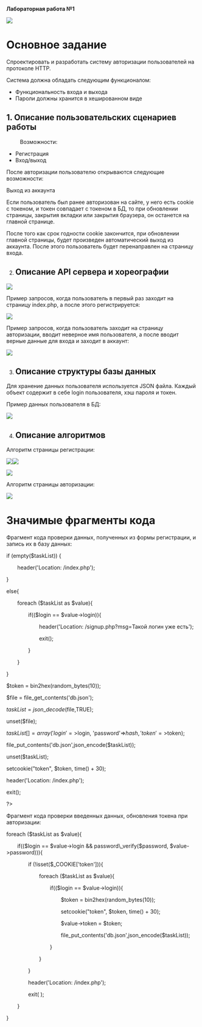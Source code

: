 ﻿**Лабораторная работа №1**

![](im/Aspose.Words.26e3e94c-23ed-4d42-b8ae-97f1da3da993.001.png)
# **Основное задание**
Спроектировать и разработать систему авторизации пользователей на протоколе HTTP.

Система должна обладать следующим функционалом:

- Функциональность входа и выхода
- Пароли должны хранится в хешированном виде


## **1. Описание пользовательских сценариев работы**

`     `Возможности:

- Регистрация 
- Вход/выход

После авторизации пользователю открываются следующие возможности:

 Выход из аккаунта

Если пользователь был ранее авторизован на сайте, у него есть cookie с токеном, и токен совпадает с токеном в БД, то при обновлении страницы, закрытия вкладки или закрытия  браузера, он останется на главной странице.

После того как срок годности cookie закончится, при обновлении главной страницы, будет произведен автоматический выход из аккаунта. После этого пользователь будет перенаправлен на страницу входа.



















2. ## **Описание API сервера и хореографии**

![](im/Aspose.Words.26e3e94c-23ed-4d42-b8ae-97f1da3da993.002.png)

Пример запросов, когда пользователь в первый раз заходит на страницу index.php, а после этого регистрируется:

![](im/Aspose.Words.26e3e94c-23ed-4d42-b8ae-97f1da3da993.003.jpeg)

Пример запросов, когда пользователь заходит на страницу авторизации, вводит                              неверное имя пользователя, а после вводит верные данные для входа и заходит в аккаунт:

![](im/Aspose.Words.26e3e94c-23ed-4d42-b8ae-97f1da3da993.004.jpeg)

3. ## **Описание структуры базы данных**
Для хранение данных пользователя используется JSON файла. Каждый объект содержит в себе login пользователя, хэш пароля и токен.

Пример данных пользователя в БД:

![](im/Aspose.Words.26e3e94c-23ed-4d42-b8ae-97f1da3da993.005.png)


4. ## **Описание алгоритмов**

Алгоритм страницы регистрации:

![](im/Aspose.Words.26e3e94c-23ed-4d42-b8ae-97f1da3da993.006.png)![](im/Aspose.Words.26e3e94c-23ed-4d42-b8ae-97f1da3da993.002.png)

![](im/Aspose.Words.26e3e94c-23ed-4d42-b8ae-97f1da3da993.002.png)

Алгоритм страницы авторизации:

![](im/Aspose.Words.26e3e94c-23ed-4d42-b8ae-97f1da3da993.007.png)




# **Значимые фрагменты кода**
Фрагмент кода проверки данных, полученных из формы регистрации, и запись их в базу данных:


if (empty($taskList)) {

`    `header('Location: /index.php');

}

else{

`    `foreach ($taskList as $value){

`        `if(($login == $value->login)){

`            `header('Location: /signup.php?msg=Такой логин уже есть');

`            `exit();

`        `}

`    `}   

}

$token = bin2hex(random\_bytes(10));

$file = file\_get\_contents('db.json');

$taskList = json\_decode($file,TRUE);            

unset($file);                               

$taskList[] = array('login'=>$login, 'password'=>$hash, 'token'=>$token);       

file\_put\_contents('db.json',json\_encode($taskList));  

unset($taskList);  

setcookie("token", $token, time() + 30);

header('Location: /index.php');

exit();

?>






Фрагмент кода проверки введенных данных, обновления токена при авторизации:

foreach ($taskList as $value){

`    `if(($login == $value->login && password\_verify($password, $value->password))){

`        `if (!isset($\_COOKIE['token'])){   

`            `foreach ($taskList as $value){

`                `if(($login == $value->login)){

`                    `$token = bin2hex(random\_bytes(10));

`                    `setcookie("token", $token, time() + 30);

`                    `$value->token = $token;

`                    `file\_put\_contents('db.json',json\_encode($taskList));

`                `}

`            `}       

`        `}

`        `header('Location: /index.php');

`        `exit( );

`    `}

}  





